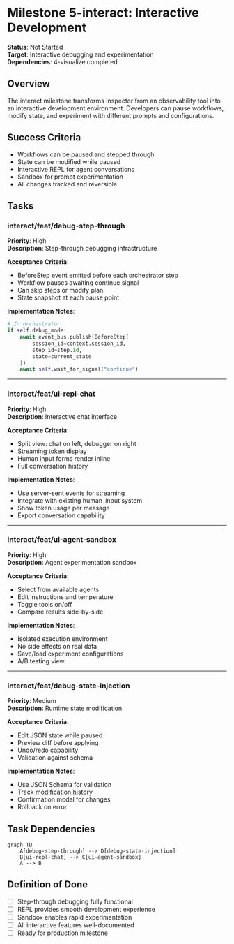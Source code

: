 # Milestone 5-interact: Interactive Development

**Status**: Not Started  
**Target**: Interactive debugging and experimentation  
**Dependencies**: 4-visualize completed

## Overview

The interact milestone transforms Inspector from an observability tool into an interactive development environment. Developers can pause workflows, modify state, and experiment with different prompts and configurations.

## Success Criteria

- Workflows can be paused and stepped through
- State can be modified while paused
- Interactive REPL for agent conversations
- Sandbox for prompt experimentation
- All changes tracked and reversible

## Tasks

### interact/feat/debug-step-through
**Priority**: High  
**Description**: Step-through debugging infrastructure

**Acceptance Criteria**:
- BeforeStep event emitted before each orchestrator step
- Workflow pauses awaiting continue signal
- Can skip steps or modify plan
- State snapshot at each pause point

**Implementation Notes**:
```python
# In orchestrator
if self.debug_mode:
    await event_bus.publish(BeforeStep(
        session_id=context.session_id,
        step_id=step.id,
        state=current_state
    ))
    await self.wait_for_signal("continue")
```

---

### interact/feat/ui-repl-chat
**Priority**: High  
**Description**: Interactive chat interface

**Acceptance Criteria**:
- Split view: chat on left, debugger on right
- Streaming token display
- Human input forms render inline
- Full conversation history

**Implementation Notes**:
- Use server-sent events for streaming
- Integrate with existing human_input system
- Show token usage per message
- Export conversation capability

---

### interact/feat/ui-agent-sandbox
**Priority**: High  
**Description**: Agent experimentation sandbox

**Acceptance Criteria**:
- Select from available agents
- Edit instructions and temperature
- Toggle tools on/off
- Compare results side-by-side

**Implementation Notes**:
- Isolated execution environment
- No side effects on real data
- Save/load experiment configurations
- A/B testing view

---

### interact/feat/debug-state-injection
**Priority**: Medium  
**Description**: Runtime state modification

**Acceptance Criteria**:
- Edit JSON state while paused
- Preview diff before applying
- Undo/redo capability
- Validation against schema

**Implementation Notes**:
- Use JSON Schema for validation
- Track modification history
- Confirmation modal for changes
- Rollback on error

## Task Dependencies

```mermaid
graph TD
    A[debug-step-through] --> D[debug-state-injection]
    B[ui-repl-chat] --> C[ui-agent-sandbox]
    A --> B
```

## Definition of Done

- [ ] Step-through debugging fully functional
- [ ] REPL provides smooth development experience
- [ ] Sandbox enables rapid experimentation
- [ ] All interactive features well-documented
- [ ] Ready for production milestone